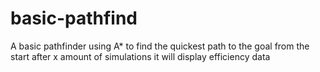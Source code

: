 # basic-pathfind

A basic pathfinder using A* to find the quickest path to the goal from the start
after x amount of simulations it will display efficiency data
